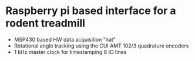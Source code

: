 # Raspberry pi based interface for a rodent treadmill

  - MSP430 based HW data acquisition "hat"
  - Rotational angle tracking using the CUI AMT 102/3 quadrature encoders
  - 1 kHz master clock for timestamping 8 IO lines
